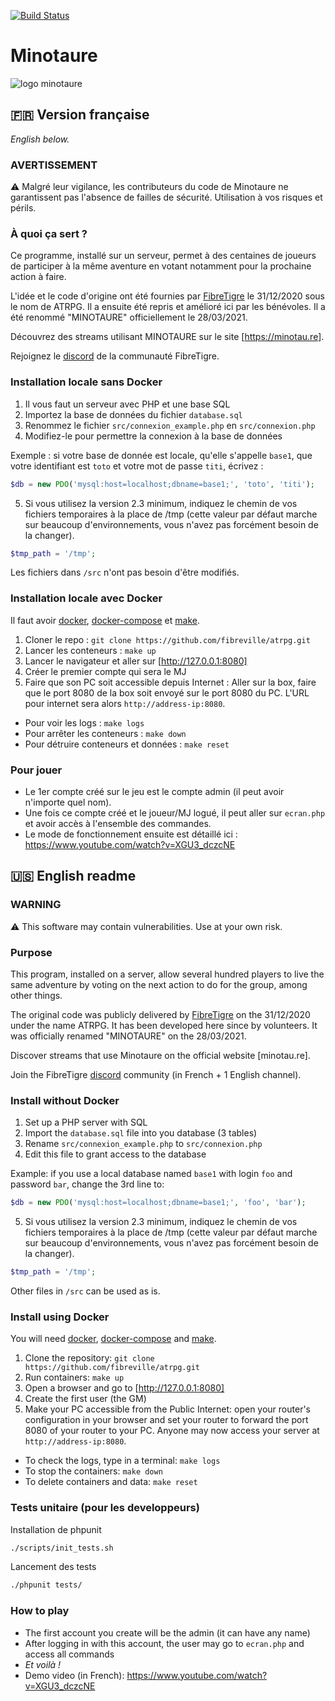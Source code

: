 [![Build Status](https://travis-ci.org/fibreville/atrpg.svg?branch=main)](https://travis-ci.org/fibreville/atrpg)
# Minotaure
![logo minotaure](https://repository-images.githubusercontent.com/325598559/a579d180-9011-11eb-86df-7336076a45ca)
## 🇫🇷 Version française
*English below.*

### AVERTISSEMENT

⚠️ Malgré leur vigilance, les contributeurs du code de Minotaure ne garantissent pas l'absence de failles de sécurité. Utilisation à vos risques et périls.

### À quoi ça sert ?

Ce programme, installé sur un serveur, permet à des centaines de joueurs de participer à la même aventure en votant notamment pour la prochaine action à faire.

L'idée et le code d'origine ont été fournies par [FibreTigre](https://www.twitch.tv/fibretigre) le 31/12/2020 sous le nom de ATRPG. Il a ensuite été repris et amélioré ici par les bénévoles. Il a été renommé "MINOTAURE" officiellement le 28/03/2021.

Découvrez des streams utilisant MINOTAURE sur le site [https://minotau.re].

Rejoignez le [discord](https://discord.gg/RAhph7z) de la communauté FibreTigre.

### Installation locale sans Docker

1. Il vous faut un serveur avec PHP et une base SQL
1. Importez la base de données du fichier `database.sql`
1. Renommez le fichier `src/connexion_example.php` en `src/connexion.php`
1. Modifiez-le pour permettre la connexion à la base de données

Exemple : si votre base de donnée est locale, qu'elle s'appelle `base1`, que votre identifiant est `toto` et votre mot de passe `titi`, écrivez :
```php
$db = new PDO('mysql:host=localhost;dbname=base1;', 'toto', 'titi');
```
5. Si vous utilisez la version 2.3 minimum, indiquez le chemin de vos fichiers temporaires à la place de /tmp (cette valeur par défaut marche sur beaucoup d'environnements, vous n'avez pas forcément besoin de la changer).
```php
$tmp_path = '/tmp';
```

Les fichiers dans `/src` n'ont pas besoin d'être modifiés.

### Installation locale avec Docker

Il faut avoir [docker](https://docs.docker.com/get-docker/), [docker-compose](https://docs.docker.com/compose/install/)
et [make](https://fr.wikipedia.org/wiki/Make).

1. Cloner le repo : `git clone https://github.com/fibreville/atrpg.git`
1. Lancer les conteneurs : `make up`
1. Lancer le navigateur et aller sur [http://127.0.0.1:8080]
1. Créer le premier compte qui sera le MJ
1. Faire que son PC soit accessible depuis Internet : Aller sur la box, faire que le port 8080 de la box soit envoyé sur le port 8080 du PC. L'URL pour internet sera alors `http://address-ip:8080`.

* Pour voir les logs : `make logs`
* Pour arrêter les conteneurs : `make down`
* Pour détruire conteneurs et données : `make reset`

### Pour jouer

- Le 1er compte créé sur le jeu est le compte admin (il peut avoir n'importe quel nom).
- Une fois ce compte créé et le joueur/MJ logué, il peut aller sur `ecran.php` et avoir accès à l'ensemble des commandes.
- Le mode de fonctionnement ensuite est détaillé ici : https://www.youtube.com/watch?v=XGU3_dczcNE


## 🇺🇸 English readme

### WARNING

⚠️ This software may contain vulnerabilities. Use at your own risk.

### Purpose

This program, installed on a server, allow several hundred players to live the same adventure by voting on the next action to do for the group, among other things.

The original code was publicly delivered by [FibreTigre](https://www.twitch.tv/fibretigre) on the 31/12/2020 under the name ATRPG. It has been developed here since by volunteers. It was officially renamed "MINOTAURE" on the 28/03/2021.

Discover streams that use Minotaure on the official website [minotau.re].

Join the FibreTigre [discord](https://discord.gg/RAhph7z) community (in French + 1 English channel).

### Install without Docker

1. Set up a PHP server with SQL
1. Import the `database.sql` file into you database (3 tables)
1. Rename `src/connexion_example.php` to `src/connexion.php`
1. Edit this file to grant access to the database

Example: if you use a local database named `base1` with login `foo` and password `bar`, change the 3rd line to:
```php
$db = new PDO('mysql:host=localhost;dbname=base1;', 'foo', 'bar');
```

5. Si vous utilisez la version 2.3 minimum, indiquez le chemin de vos fichiers temporaires à la place de /tmp (cette valeur par défaut marche sur beaucoup d'environnements, vous n'avez pas forcément besoin de la changer).
```php
$tmp_path = '/tmp';
```

Other files in `/src` can be used as is.

### Install using Docker

You will need [docker](https://docs.docker.com/get-docker/), [docker-compose](https://docs.docker.com/compose/install/)
and [make](https://fr.wikipedia.org/wiki/Make).

1. Clone the repository: `git clone https://github.com/fibreville/atrpg.git`
1. Run containers: `make up`
1. Open a browser and go to [http://127.0.0.1:8080]
1. Create the first user (the GM)
1. Make your PC accessible from the Public Internet: open your router's configuration in your browser and set your router to forward the port 8080 of your router to your PC. Anyone may now access your server at `http://address-ip:8080`.

* To check the logs, type in a terminal: `make logs`
* To stop the containers: `make down`
* To delete containers and data: `make reset`

### Tests unitaire (pour les developpeurs)

Installation de phpunit
```bash
./scripts/init_tests.sh
```
Lancement des tests
```bash
./phpunit tests/
```

### How to play

- The first account you create will be the admin (it can have any name)
- After logging in with this account, the user may go to `ecran.php` and access all commands
- *Et voilà !*
- Demo video (in French): https://www.youtube.com/watch?v=XGU3_dczcNE
